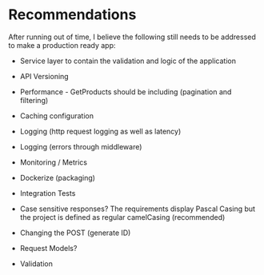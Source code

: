 ﻿# Recommendations

After running out of time, I believe the following still needs to be addressed to make a production ready app:
   
- Service layer to contain the validation and logic of the application
- API Versioning
- Performance - GetProducts should be including (pagination and filtering)
- Caching configuration
- Logging (http request logging as well as latency)
- Logging (errors through middleware)
- Monitoring / Metrics
- Dockerize (packaging)
- Integration Tests
- Case sensitive responses? The requirements display Pascal Casing but the project is defined as regular camelCasing (recommended)
 

- Changing the POST (generate ID)
- Request Models? 
- Validation
